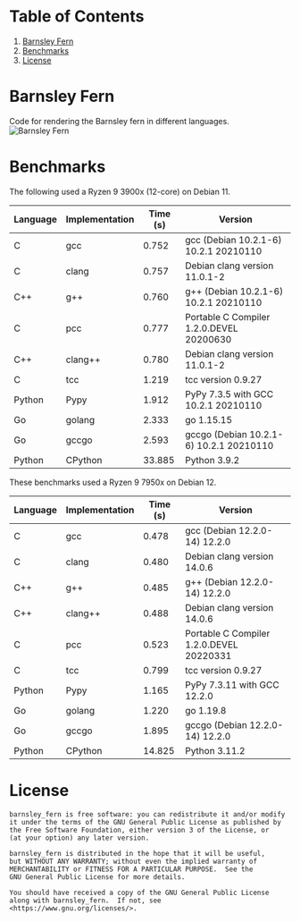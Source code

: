 # Table of Contents
1. [Barnsley Fern](#bf)
2. [Benchmarks](#benchmarks)
3. [License](#license)

# Barnsley Fern <a name="bf"></a>
Code for rendering the Barnsley fern in different languages.
![Barnsley Fern](https://math.dartmouth.edu/~rmaguire/projects/barnsley_fern/barnsley_fern.png "Barnsley Fern")

# Benchmarks
The following used a Ryzen 9 3900x (12-core) on Debian 11.

| Language | Implementation | Time (s) | Version                                  |
| -------- | -------------- | -------- | ---------------------------------------- |
| C        | gcc            |    0.752 | gcc (Debian 10.2.1-6) 10.2.1 20210110    |
| C        | clang          |    0.757 | Debian clang version 11.0.1-2            |
| C++      | g++            |    0.760 | g++ (Debian 10.2.1-6) 10.2.1 20210110    |
| C        | pcc            |    0.777 | Portable C Compiler 1.2.0.DEVEL 20200630 |
| C++      | clang++        |    0.780 | Debian clang version 11.0.1-2            |
| C        | tcc            |    1.219 | tcc version 0.9.27                       |
| Python   | Pypy           |    1.912 | PyPy 7.3.5 with GCC 10.2.1 20210110      |
| Go       | golang         |    2.333 | go 1.15.15                               |
| Go       | gccgo          |    2.593 | gccgo (Debian 10.2.1-6) 10.2.1 20210110  |
| Python   | CPython        |   33.885 | Python 3.9.2                             |

These benchmarks used a Ryzen 9 7950x on Debian 12.

| Language | Implementation | Time (s) | Version                                  |
| -------- | -------------- | -------- | ---------------------------------------- |
| C        | gcc            |    0.478 | gcc (Debian 12.2.0-14) 12.2.0            |
| C        | clang          |    0.480 | Debian clang version 14.0.6              |
| C++      | g++            |    0.485 | g++ (Debian 12.2.0-14) 12.2.0            |
| C++      | clang++        |    0.488 | Debian clang version 14.0.6              |
| C        | pcc            |    0.523 | Portable C Compiler 1.2.0.DEVEL 20220331 |
| C        | tcc            |    0.799 | tcc version 0.9.27                       |
| Python   | Pypy           |    1.165 | PyPy 7.3.11 with GCC 12.2.0              |
| Go       | golang         |    1.220 | go 1.19.8                                |
| Go       | gccgo          |    1.895 | gccgo (Debian 12.2.0-14) 12.2.0          |
| Python   | CPython        |   14.825 | Python 3.11.2                            |

# License
    barnsley_fern is free software: you can redistribute it and/or modify
    it under the terms of the GNU General Public License as published by
    the Free Software Foundation, either version 3 of the License, or
    (at your option) any later version.

    barnsley_fern is distributed in the hope that it will be useful,
    but WITHOUT ANY WARRANTY; without even the implied warranty of
    MERCHANTABILITY or FITNESS FOR A PARTICULAR PURPOSE.  See the
    GNU General Public License for more details.

    You should have received a copy of the GNU General Public License
    along with barnsley_fern.  If not, see <https://www.gnu.org/licenses/>.
